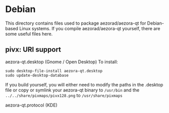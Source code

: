 
Debian
====================
This directory contains files used to package aezorad/aezora-qt
for Debian-based Linux systems. If you compile aezorad/aezora-qt yourself, there are some useful files here.

## pivx: URI support ##


aezora-qt.desktop  (Gnome / Open Desktop)
To install:

	sudo desktop-file-install aezora-qt.desktop
	sudo update-desktop-database

If you build yourself, you will either need to modify the paths in
the .desktop file or copy or symlink your aezora-qt binary to `/usr/bin`
and the `../../share/pixmaps/pivx128.png` to `/usr/share/pixmaps`

aezora-qt.protocol (KDE)

